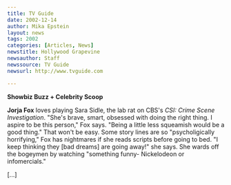 ```yaml
---
title: TV Guide
date: 2002-12-14
author: Mika Epstein
layout: news
tags: 2002
categories: [Articles, News]
newstitle: Hollywood Grapevine  
newsauthor: Staff  
newssource: TV Guide  
newsurl: http://www.tvguide.com  

---
```


**Showbiz Buzz + Celebrity Scoop**

**Jorja Fox** loves playing Sara Sidle, the lab rat on CBS's *CSI: Crime Scene Investigation*. "She's brave, smart, obsessed with doing the right thing. I aspire to be this person," Fox says. "Being a little less squeamish would be a good thing." That won't be easy. Some story lines are so "psycholigically horrifying," Fox has nightmares if she reads scripts before going to bed. "I keep thinking they [bad dreams] are going away!" she says. She wards off the bogeymen by watching "something funny- Nickelodeon or infomercials."

[...]

